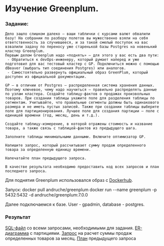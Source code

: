 # Изучение Greenplum.
### Задание:
```
Дело зашло слишком далеко — ваши таблички с курсами валют обвалили базу! На собрании по разбору полетов вы мужественно взяли на себя ответственность за случившееся, и за такой смелый поступок на вас взвалили задачу по переносу уже старенькой базы Postgres на новенький кластер Greenplum. 
Первым делом Greenplum надо «поднять» — для этого у вас есть два пути:
 - Обратиться к devOps-инженеру, который думает наперед и уже подготовил для вас тестовый кластер с GP. Подключиться можно с помощью dBeaver (выбрать тип соединения Postgres) или аналогов.
 - Самостоятельно развернуть официальный образ GreenPlum, который доступен из официальной документации.
 
GP — в отличии от Postgres — распределенная система хранения данных. Поэтому ключевое, чему надо научиться — правильно распределять данные по узлам кластера. Создайте таблицу-фактов о продажах произвольных товаров. При создании таблицы укажите поле для разделения таблицы по сегментам. Учитывайте, что правильные сегменты должны быть одинакового размера и не иметь пустых записей. Также при создании таблицы выберите поле для партиционирования. Лучшее поле для создания партиции — поле с единицей времени (год, месяц, день и т.д.).

Создайте таблицу-измерение, в которой отражены стоимость и название товара, а также связь с таблицей-фактов из предыдущего шага.

Заполните таблицы минимальными данными. Включите оптимизатор GP. 

Напишите запрос, который рассчитывает сумму продаж определенного товара за определенную единицу времени. 

Напечатайте план предыдущего запроса. 

В качестве результата необходимо предоставить код всех запросов и план последнего запроса.
```

Для поднятия Greenplum использовался образ с [Dockerhub](https://hub.docker.com/r/andruche/greenplum).

Запуск: 
docker pull andruche/greenplum
docker run --name greenplum -p 5432:5432 -d andruche/greenplum:7.0.0

Далее подключаемся к базе. User - gpadmin, database - postgres.

### Результат
[SQL-файл](scripts.sql) со всеми запросами, необходимыми для задания.
[ER-диаграмма](images/1) с партициями. 
[Запрос](images/2) на расчет суммы продаж определенных товаров за месяц.
[План](_EXPLAIN_SELECT_.txt) предыдущего запроса
